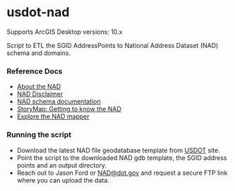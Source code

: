 usdot-nad
=========
Supports ArcGIS Desktop versions: 10.x

Script to ETL the SGID AddressPoints to National Address Dataset (NAD) schema and domains.

### Reference Docs
- [About the NAD](https://www.transportation.gov/gis/national-address-database)
- [NAD Disclaimer](https://www.transportation.gov/mission/open/gis/national-address-database/national-address-database-nad-disclaimer)
- [NAD schema documentation](https://www.transportation.gov/gis/nad/nad-schema)
- [StoryMap: Getting to know the NAD](https://storymaps.arcgis.com/stories/9490f773f65d4c6aa8b79facc528a661)
- [Explore the NAD mapper](https://usdot.maps.arcgis.com/apps/mapviewer/index.html?webmap=5dace4a598d343809327473c68b311ff)

### Running the script
- Download the latest NAD file geodatabase template from [USDOT](https://www.transportation.gov/mission/open/gis/national-address-database/national-address-database-nad-disclaimer) site.
- Point the script to the downloaded NAD gdb template, the SGID address points and an output directory.
- Reach out to Jason Ford or NAD@dot.gov and request a secure FTP link where you can upload the data.
